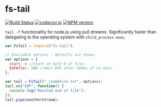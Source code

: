 # fs-tail
[![Build Status](https://travis-ci.org/classdojo/fs-tail.svg?branch=master)](https://travis-ci.org/classdojo/fs-tail)
[![codecov.io](https://codecov.io/github/classdojo/fs-tail/coverage.svg?branch=master)](https://codecov.io/github/classdojo/fs-tail?branch=master)
[![NPM version](https://badge.fury.io/js/fs-tail.png)](http://badge.fury.io/js/fs-tail)

```tail -f``` functionality for node.js using pull streams.  Significantly faster than delegating to the operating system with ```child_process.exec```.   

```javascript
var FsTail = require("fs-tail");

// Available options - defaults are shown.
var options = {
  start: 0 //Start on byte 0 of file.
  EOFAfter: 500 //emit EOF after 500ms of no data.
};

var tail = FsTail("./someFile.txt", options);
tail.on("EOF", function() {
  console.log("Reached end of file");
});
tail.pipe(anotherStream);
```
